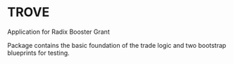 # TROVE
Application for Radix Booster Grant

Package contains the basic foundation of the trade logic and two bootstrap blueprints for testing.
